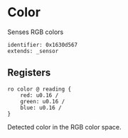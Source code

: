 # Color

Senses RGB colors

    identifier: 0x1630d567
    extends: _sensor

## Registers

    ro color @ reading {
        red: u0.16 /
        green: u0.16 /
        blue: u0.16 /
    }

Detected color in the RGB color space.
